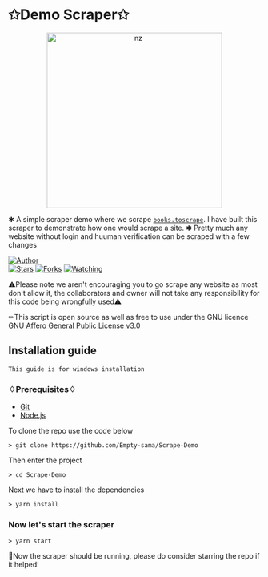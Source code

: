 # ✩Demo Scraper✩

<p align="center">
<img src="https://telegra.ph/file/5642da3b07a5a9d0613b1.jpg" alt="nz" width="350"/>
</p>

✱ A simple scraper demo where we scrape [`books.toscrape`](https://books.toscrape.com/). I have built this scraper to demonstrate how one would scrape a site.
✱ Pretty much any website without login and huuman verification can be scraped with a few changes

<a href="https://github.com/Empty-sama/"><img title="Author" src="https://img.shields.io/badge/Author-Empty-sama-blue.svg?color=54aeff&style=for-the-badge&logo=github" /></a>  
<a href="https://github.com/Empty-sama/Scrape-Demo"><img title="Stars" src="https://img.shields.io/github/stars/Empty-sama/Scrape-Demo?color=54aeff&style=flat-square" /></a>
<a href="https://github.com/Empty-sama/Scrape-Demo/network/members"><img title="Forks" src="https://img.shields.io/github/forks/Empty-sama/Scrape-Demo?color=54aeff&style=flat-square" /></a>
<a href="https://github.com/Empty-sama/Scrape-Demo/watchers"><img title="Watching" src="https://img.shields.io/github/watchers/Empty-sama/Scrape-Demo?label=watchers&color=54aeff&style=flat-square" /></a> <br>

⚠Please note we aren't encouraging you to go scrape any website as most don't allow it, the collaborators and owner will not take any responsibility for this code being wrongfully used⚠

✏This script is open source as well as free to use under the GNU licence [GNU Affero General Public License v3.0](https://github.com/Empty-sama/Scrape-Demo/master/LICENSE)

## Installation guide
`This guide is for windows installation`

### ♢Prerequisites♢

 - [Git](https://git-scm.com/)
 - [Node.js](https://nodejs.org/en/)

 To clone the repo use the code below
 ```SH
> git clone https://github.com/Empty-sama/Scrape-Demo
 ```

 Then enter the project
 ```SH
> cd Scrape-Demo
 ```

 Next we have to install the dependencies
 ```SH
> yarn install
```

### Now let's start the scraper
 ```SH
> yarn start
 ```

🌟Now the scraper should be running, please do consider starring the repo if it helped! 
